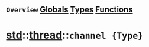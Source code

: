 ## `Overview` [Globals](./globals.md) [Types](./types.md) [Functions](./functions.md)
# [std](./../../std.md)::[thread](./../thread.md)::`channel {Type}`
